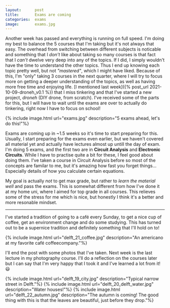 ```yaml
---
layout:      post
title:       Exams are coming
categories:  exams
image:       exams.jpg
---
```


Another week has passed and everything is running on full speed. I'm doing my best
to balance the 5 courses that I'm taking but it's not always that easy. The overhead from
switching between different subjects is noticable and something that I *don't* like
about taking so many courses is that fact that I *can't* dwelve very deep into
any of the topics. If I did, I simply wouldn't have the time to understand the other
topics. Thus I end up knowing each topic pretty well, but not *"mastered"*,
which I might have liked. Because of this, I'm "only" taking 3 courses in the
next quarter, where I will try to focus more on getting a deeper understanding of
the topics, as well as having more free time and enjoying life. [I mentioned last week]({% post_url 2021-10-09-droneh_v0.1 %})
that I miss tinkering and that I've started a new project, *droneh* (DIY drone, from scratch). I've received
some of the parts for this, but I will have to wait until the exams are over to actually
do tinkering, right now I have to focus on school!

{% include image.html url="exams.jpg" description="5 exams ahead, let's do this!"%}

Exams are coming up in ~1.5 weeks so it's time to start preparing for this.
Usually, I start preparing for the exams even earlier, but we haven't covered
all material yet and actually have lectures almost up untill the day of exam.
I'm doing 5 exams, and the first two are in **Circuit Analysis**
and **Electronic Circuits**. While I have to practise quite a bit for these,
I feel good about doing them. I've taken a course in Circuit Analysis before so
most of the concepts are familar to me, but it's amazing how fast you forget things...
Especially details of how you calculate certain equations.

My goal is actually *not* to get max grade, but rather to *learn the material well* and pass
the exams. This is somewhat different from how I've done it at my home uni, where I aimed for top grade in all courses.
This relieves some of the stress for me which is nice, but honestly I think it's
a better and more resonable mindset.

---

I've started a tradition of going to a café every Sunday, to get a nice cup of
coffee, get an environment change and do some studying. This has turned out to
be a supernice tradition and definitely something that I'll hold on to!

{% include image.html url="delft_21_coffee.jpg" description="An americano at my favorite café coffeecompany."%}

I'll end the post with some photos that I've taken. Next week is the last lecture
in my photography course. I'll do a reflection on the courses later but I can
say that I'm very happy that I took it and I've learned a lot from it! 😃

{% include image.html url="delft_19_city.jpg" description="Typical narrow street in Delft."%}
{% include image.html url="delft_20_delft_water.jpg" description="Water houses!"%}
{% include image.html url="delft_22_autumn.jpg" description="The autumn is coming! The good thing with this is that the leaves are beautiful, just before they drop."%}
